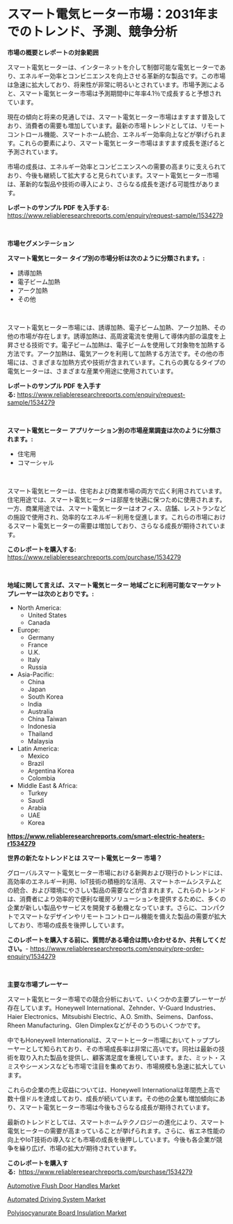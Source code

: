 <p><h1>スマート電気ヒーター市場：2031年までのトレンド、予測、競争分析</h1></p><p><strong>市場の概要とレポートの対象範囲</strong></p>
<p><p>スマート電気ヒーターは、インターネットを介して制御可能な電気ヒーターであり、エネルギー効率とコンビニエンスを向上させる革新的な製品です。この市場は急速に拡大しており、将来性が非常に明るいとされています。市場予測によると、スマート電気ヒーター市場は予測期間中に年率4.1％で成長すると予想されています。</p><p>現在の傾向と将来の見通しでは、スマート電気ヒーター市場はますます普及しており、消費者の需要も増加しています。最新の市場トレンドとしては、リモートコントロール機能、スマートホーム統合、エネルギー効率向上などが挙げられます。これらの要素により、スマート電気ヒーター市場はますます成長を遂げると予測されています。</p><p>市場の成長は、エネルギー効率とコンビニエンスへの需要の高まりに支えられており、今後も継続して拡大すると見られています。スマート電気ヒーター市場は、革新的な製品や技術の導入により、さらなる成長を遂げる可能性があります。</p></p>
<p><strong>レポートのサンプル PDF を入手する:</strong> <a href="https://www.reliableresearchreports.com/enquiry/request-sample/1534279">https://www.reliableresearchreports.com/enquiry/request-sample/1534279</a></p>
<p>&nbsp;</p>
<p><strong>市場セグメンテーション</strong></p>
<p><strong>スマート電気ヒーター タイプ別の市場分析は次のように分類されます。:</strong></p>
<p><ul><li>誘導加熱</li><li>電子ビーム加熱</li><li>アーク加熱</li><li>その他</li></ul></p>
<p>&nbsp;</p>
<p><p>スマート電気ヒーター市場には、誘導加熱、電子ビーム加熱、アーク加熱、その他の市場が存在します。誘導加熱は、高周波電流を使用して導体内部の温度を上昇させる技術です。電子ビーム加熱は、電子ビームを使用して対象物を加熱する方法です。アーク加熱は、電気アークを利用して加熱する方法です。その他の市場には、さまざまな加熱方式や技術が含まれています。これらの異なるタイプの電気ヒーターは、さまざまな産業や用途に使用されています。</p></p>
<p><strong>レポートのサンプル PDF を入手する:</strong>&nbsp;<a href="https://www.reliableresearchreports.com/enquiry/request-sample/1534279">https://www.reliableresearchreports.com/enquiry/request-sample/1534279</a></p>
<p>&nbsp;</p>
<p><strong> スマート電気ヒーター アプリケーション別の市場産業調査は次のように分類されます。:</strong></p>
<p><ul><li>住宅用</li><li>コマーシャル</li></ul></p>
<p>&nbsp;</p>
<p><p>スマート電気ヒーターは、住宅および商業市場の両方で広く利用されています。住宅用途では、スマート電気ヒーターは部屋を快適に保つために使用されます。一方、商業用途では、スマート電気ヒーターはオフィス、店舗、レストランなどの施設で使用され、効率的なエネルギー利用を促進します。これらの市場におけるスマート電気ヒーターの需要は増加しており、さらなる成長が期待されています。</p></p>
<p><strong>このレポートを購入する:</strong>&nbsp; <a href="https://www.reliableresearchreports.com/purchase/1534279">https://www.reliableresearchreports.com/purchase/1534279</a></p>
<p>&nbsp;</p>
<p><strong>地域に関して言えば、スマート電気ヒーター 地域ごとに利用可能なマーケットプレーヤーは次のとおりです。:</strong></p>
<p><ul>
    <li>
        North America:
        <ul>
            <li>United States</li>
            <li>Canada</li>
        </ul>
    </li>
    <li>
        Europe:
        <ul>
            <li>Germany</li>
            <li>France</li>
            <li>U.K.</li>
            <li>Italy</li>
            <li>Russia</li>
        </ul>
    </li>
    <li>
        Asia-Pacific:
        <ul>
            <li>China</li>
            <li>Japan</li>
            <li>South Korea</li>
            <li>India</li>
            <li>Australia</li>
            <li>China Taiwan</li>
            <li>Indonesia</li>
            <li>Thailand</li>
            <li>Malaysia</li>
        </ul>
    </li>
    <li>
        Latin America:
        <ul>
            <li>Mexico</li>
            <li>Brazil</li>
            <li>Argentina Korea</li>
            <li>Colombia</li>
        </ul>
    </li>
    <li>
        Middle East & Africa:
        <ul>
            <li>Turkey</li>
            <li>Saudi</li>
            <li>Arabia</li>
            <li>UAE</li>
            <li>Korea</li>
        </ul>
    </li>
    </ul></p>
<p><strong><a href="https://www.reliableresearchreports.com/smart-electric-heaters-r1534279">https://www.reliableresearchreports.com/smart-electric-heaters-r1534279</a></strong>&nbsp;</p>
<p><strong>世界の新たなトレンドとは スマート電気ヒーター 市場？</strong></p>
<p><p>グローバルスマート電気ヒーター市場における新興および現行のトレンドには、高効率のエネルギー利用、IoT技術の積極的な活用、スマートホームシステムとの統合、および環境にやさしい製品の需要などが含まれます。これらのトレンドは、消費者により効率的で便利な暖房ソリューションを提供するために、多くの企業が新しい製品やサービスを開発する動機となっています。さらに、コンパクトでスマートなデザインやリモートコントロール機能を備えた製品の需要が拡大しており、市場の成長を後押ししています。</p></p>
<p><strong>このレポートを購入する前に、質問がある場合は問い合わせるか、共有してください。</strong>- <a href="https://www.reliableresearchreports.com/enquiry/pre-order-enquiry/1534279">https://www.reliableresearchreports.com/enquiry/pre-order-enquiry/1534279</a></p>
<p>&nbsp;</p>
<p><strong>主要な市場プレーヤー</strong></p>
<p><p>スマート電気ヒーター市場での競合分析において、いくつかの主要プレーヤーが存在しています。Honeywell International、Zehnder、V-Guard Industries、Haier Electronics、Mitsubishi Electric、A.O. Smith、Seimens、Danfoss、Rheen Manufacturing、Glen Dimplexなどがそのうちのいくつかです。</p><p>中でもHoneywell Internationalは、スマートヒーター市場においてトッププレーヤーとして知られており、その市場成長率は非常に高いです。同社は最新の技術を取り入れた製品を提供し、顧客満足度を重視しています。また、ミット・スミスやシーメンスなども市場で注目を集めており、市場規模も急速に拡大しています。</p><p>これらの企業の売上収益については、Honeywell Internationalは年間売上高で数十億ドルを達成しており、成長が続いています。その他の企業も増加傾向にあり、スマート電気ヒーター市場は今後もさらなる成長が期待されています。</p><p>最新のトレンドとしては、スマートホームテクノロジーの進化により、スマート電気ヒーターの需要が高まっていることが挙げられます。さらに、省エネ性能の向上やIoT技術の導入なども市場の成長を後押ししています。今後も各企業が競争を繰り広げ、市場の拡大が期待されています。</p></p>
<p><strong>このレポートを購入する:</strong>&nbsp;&nbsp;<a href="https://www.reliableresearchreports.com/purchase/1534279">https://www.reliableresearchreports.com/purchase/1534279</a></p>
<p><p><a href="https://issuu.com/reportprime-2/docs/automotive-flush-door-handles-market-size-2030.ppt">Automotive Flush Door Handles Market</a></p><p><a href="https://issuu.com/reportprime-2/docs/automated-driving-system-market-size-2030.pptx">Automated Driving System Market</a></p><p><a href="https://spotless-saver-8fd.notion.site/Polyisocyanurate-Board-Insulation-Market-Size-Share-Trends-Analysis-Report-By-Application-Region-13f2a3ceb1094a4899fbeedafdb11ea9">Polyisocyanurate Board Insulation Market</a></p></p>